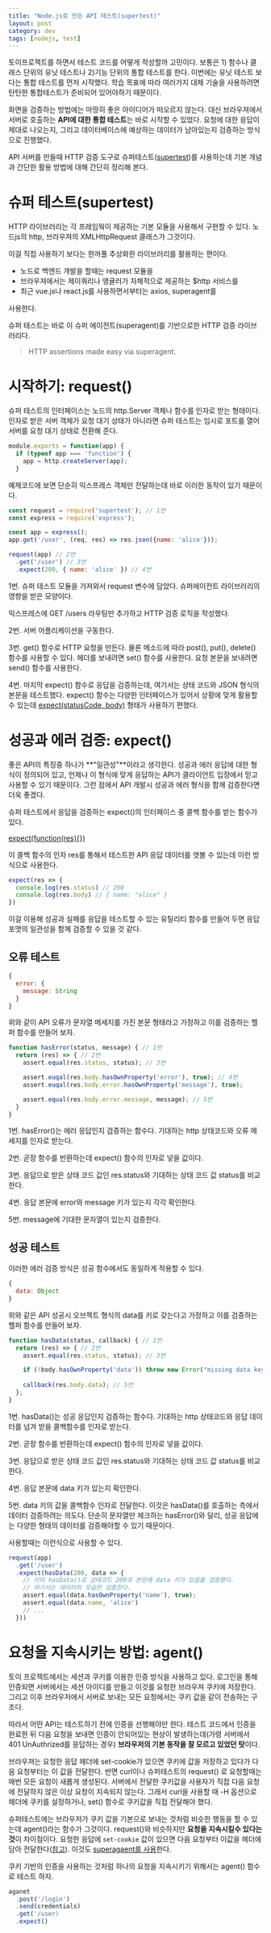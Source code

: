 ```yaml
---
title: "Node.js로 만든 API 테스트(supertest)"
layout: post
category: dev
tags: [nodejs, test]
---
```



토이프로젝트를 하면서 테스트 코드를 어떻게 작성할까 고민이다. 
보통은 1) 함수나 클래스 단위의 유닛 테스트나 2)기능 단위의 통합 테스트를 한다. 
이번에는 유닛 테스트 보다는 통합 테스트를 먼저 시작했다.
학습 목표에 따라 여러가지 대체 기술을 사용하려면 탄탄한 통합테스트가 준비되어 있어야하기 때문이다.

화면을 검증하는 방법에는 마땅히 좋은 아이디어가 떠오르지 않는다. 
대신 브라우져에서 서버로 호출하는 **API에 대한 통합 테스트**는 바로 시작할 수 있었다.
요청에 대한 응답이 제대로 나오는지, 그리고 데이터베이스에 예상하는 데이터가 남아있는지 검증하는 방식으로 진행했다.

API 서버를 만들때 HTTP 검증 도구로 슈퍼테스트([supertest](https://github.com/visionmedia/supertest))를 사용하는데 기본 개념과 간단한 활용 방법에 대해 간단히 정리해 본다.

# 슈퍼 테스트(supertest)

HTTP 라이브러리는 각 프레임웍이 제공하는 기본 모듈을 사용해서 구현할 수 있다. 
노드js의 http, 브라우져의 XMLHttpRequest 클래스가 그것이다. 

이걸 직접 사용하기 보다는 한꺼풀 추상화한 라이브러리를 활용하는 편이다.

- 노드로 백엔드 개발을 할때는 request 모듈을
- 브라우져에서는 제이쿼리나 앵귤러가 자체적으로 제공하는 $http 서비스를
- 최근 vue.js나 react.js를 사용하면서부터는 axios, superagent를 

사용한다.

슈퍼 테스트는 바로 이 슈퍼 에이전트(superagent)를 기반으로한 HTTP 검증 라이브러리다. 

> HTTP assertions made easy via superagent.

# 시작하기: request()

슈퍼 테스트의 인터페이스는 노드의 http.Server 객체나 함수를 인자로 받는 형태이다.
인자로 받은 서버 객체가 요청 대기 상태가 아니라면 슈퍼 테스트는 임시로 포트를 열어 서버를 요청 대기 상태로 전환해 준다.

```js
module.exports = function(app) {
  if (typeof app === 'function') {
    app = http.createServer(app);
  }
```

예제코드에 보면 단순히 익스프레스 객체만 전달하는데 바로 이러한 동작이 있기 때문이다.

```js
const request = require('supertest'); // 1번
const express = require('express');

const app = express();
app.get('/user', (req, res) => res.json({name: 'alice'}));

request(app) // 2번
  .get('/user') // 3번
  .expect(200, { name: 'alice' }) // 4번
```

1번. 슈퍼 테스트 모듈을 가져와서 request 변수에 담았다. 
슈퍼에이전트 라이브러리의 영향을 받은 모양이다. 

익스프레스에 GET /users 라우팅만 추가하고 HTTP 검증 로직을 작성했다.

2번. 서버 어플리케이션을 구동한다.

3번. get() 함수로 HTTP 요청을 만든다.
물론 메소드에 따라 post(), put(), delete() 함수를 사용할 수 있다.
헤더를 보내려면 set() 함수를 사용한다.
요청 본문을 보내려면 send() 함수를 사용한다.

4번. 마지막 expect() 함수로 응답을 검증하는데, 여기서는 상태 코드와 JSON 형식의 본문을 테스트했다.
expect() 함수는 다양한 인터페이스가 있어서 상황에 맞게 활용할 수 있는데 [expect(statusCode, body)](https://github.com/visionmedia/supertest#expectstatus-body-fn) 형태가 사용하기 편했다.

# 성공과 에러 검증: expect()

좋은 API의 특징중 하나가 **"일관성"**이라고 생각한다.
성공과 에러 응답에 대한 형식이 정의되어 있고, 언제나 이 형식에 맞게 응답하는 API가 클라이언트 입장에서 믿고 사용할 수 있기 때문이다.
그런 점에서 API 개발시 성공과 에러 형식을 함께 검증한다면 더욱 좋겠다.

슈퍼 테스트에서 응답을 검증하는 expect()의 인터페이스 중 콜백 함수를 받는 함수가 있다.

[expect(function(res){})](https://github.com/visionmedia/supertest#expectfunctionres-)

이 콜백 함수의 인자 res를 통해서 테스트한 API 응답 데이터를 엿볼 수 있는데 이런 방식으로 사용한다.

```js
expect(res => {
  console.log(res.status) // 200
  console.log(res.body) // { name: "alice" }
})
```

이걸 이용해 성공과 실패를 응답을 테스트할 수 있는 유틸리티 함수를 만들어 두면 응답 포맷의 일관성을 함께 검증할 수 있을 것 같다.

## 오류 테스트

```js
{
  error: {
    message: String
  }
}
```

위와 같이 API 오류가 문자열 메세지를 가진 본문 형태라고 가정하고 이를 검증하는 헬퍼 함수를 만들어 보자.

```js
function hasError(status, message) { // 1번
  return (res) => { // 2번
    assert.equal(res.status, status); // 3번

    assert.euqal(res.body.hasOwnProperty('error'), true); // 4번
    assert.euqal(res.body.error.hasOwnProperty('message'), true);

    assert.equal(res.body.error.message, message); // 5번
  }
}
```

1번. hasError()는 에러 응답인지 검증하는 함수다. 
기대하는 http 상태코드와 오류 메세지를 인자로 받는다.

2번. 곧장 함수를 반환하는데 expect() 함수의 인자로 넣을 값이다.

3번. 응답으로 받은 상태 코드 값인 res.status와 기대하는 상태 코드 값 status를 비교한다.

4번. 응답 본문에 error와 message 키가 있는지 각각 확인한다.

5번. message에 기대한 문자열이 있는지 검증한다.

## 성공 테스트

이러한 에러 검증 방식은 성공 함수에서도 동일하게 적용할 수 있다.

```js
{
  data: Object
}
```

위와 같은 API 성공시 오브젝트 형식의 data를 키로 갖는다고 가정하고 이를 검증하는 헬퍼 함수를 만들어 보자.

```js
function hasData(status, callback) { // 1번
  return (res) => { // 2번
    assert.equal(res.status, status); // 3번 

    if (!body.hasOwnProperty('data')) throw new Error("missing data key"); // 4번
    
    callback(res.body.data); // 5번 
  };
}
```

1번. hasData()는 성공 응답인지 검증하는 함수다. 
기대하는 http 상태코드와 응답 데이터를 넘겨 받을 콜백함수를 인자로 받는다.

2번. 곧장 함수를 반환하는데 expect() 함수의 인자로 넣을 값이다.

3번. 응답으로 받은 상태 코드 값인 res.status와 기대하는 상태 코드 값 status를 비교한다.

4번. 응답 본문에 data 키가 있는지 확인한다.

5번. data 키의 값을 콜백함수 인자로 전달한다.
이것은 hasData()를 호출하는 측에서 데이터 검증하려는 의도다.
단순히 문자열만 체크하는 hasError()와 달리, 성공 응답에는 다양한 형태의 데이터를 검증해야할 수 있기 때문이다.

사용할때는 이런식으로 사용할 수 있다.

```js
request(app) 
  .get('/user') 
  .expect(hasData(200, data => {
    // 이미 hasData()로 상태코드 200과 본문에 data 키가 있음을 검증했다.
    // 여기서는 데이터의 모습만 검증한다.
    assert.equal(data.hasOwnProperty('name'), true);
    assert.equal(data.name, 'alice')
    // ...
  })) 
```

# 요청을 지속시키는 방법: agent()

토이 프로젝트에서는 세션과 쿠키를 이용한 인증 방식을 사용하고 있다.
로그인을 통해 인증되면 서버에서는 세션 아이디를 만들고 이것를 요청한 브라우져 쿠키에 저장한다. 
그리고 이후 브라우저에서 서버로 보내는 모든 요청에서는 쿠키 값을 같이 전송하는 구조다.

따라서 어떤 API는 테스트하기 전에 인증을 선행해야만 한다.
테스트 코드에서 인증을 완료한 뒤 다음 요청을 보내면 인증이 안되어있는 현상이 발생하는데(가령 서버에서 401 UnAuthrized를 응답하는 경우)
**브라우저의 기본 동작을 잘 모르고 있었던 탓**이다. 

브라우져는 요청한 응답 헤더에 set-cookie가 있으면 쿠키에 값을 저장하고 있다가 다음 요청부터는 이 값을 전달한다.
반면 curl이나 슈퍼테스트의 request() 로 요청할때는 매번 모든 요청이 새롭게 생성된다.
서버에서 전달한 쿠키값을 사용자가 직접 다음 요청에 전달하지 않은 이상 요청이 지속되지 않는다.
그래서 curl을 사용할 때 -H 옵션으로 헤더에 쿠키를 설정하거나, set() 함수로 쿠키값을 직접 전달해야 했다.

슈퍼테스트에는 브라우저가 쿠키 값을 기본으로 보내는 것처럼 비슷한 행동을 할 수 있는데 agent()라는 함수가 그것이다.
request()와 비슷하지만 **요청을 지속시킬수 있다는 것**이 차이점이다.
요청한 응답에 `set-cookie` 값이 있으면 다음 요청부터 이값을 헤더에 담아 전달한다([참고](https://github.com/visionmedia/superagent/blob/master/src/node/agent.js#L66)).
이것도 [superagaent를 사용](https://github.com/visionmedia/supertest/blob/master/lib/agent.js#L7)한다.

쿠키 기반의 인증을 사용하는 것처럼 하나의 요청을 지속시키기 위해서는 agent() 함수로 테스트 하자.

```js
aganet
  .post('/login')
  .send(credentials)
  .get('/user)
  .expect()
```
